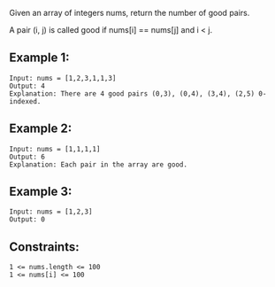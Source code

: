 Given an array of integers nums, return the number of good pairs.

A pair (i, j) is called good if nums[i] == nums[j] and i < j.

 

## Example 1:
```
Input: nums = [1,2,3,1,1,3]
Output: 4
Explanation: There are 4 good pairs (0,3), (0,4), (3,4), (2,5) 0-indexed.
```
## Example 2:
```
Input: nums = [1,1,1,1]
Output: 6
Explanation: Each pair in the array are good.
```
## Example 3:
```
Input: nums = [1,2,3]
Output: 0
```

## Constraints:
```
1 <= nums.length <= 100
1 <= nums[i] <= 100
```